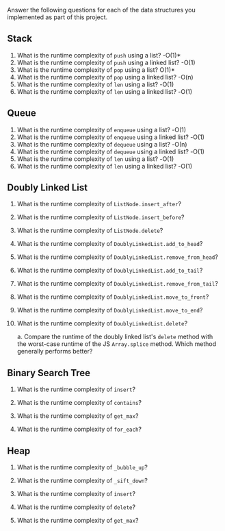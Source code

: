 Answer the following questions for each of the data structures you implemented as part of this project.

## Stack

1. What is the runtime complexity of `push` using a list?
   -O(1)\*
2. What is the runtime complexity of `push` using a linked list?
   -O(1)
3. What is the runtime complexity of `pop` using a list?
   O(1)\*
4. What is the runtime complexity of `pop` using a linked list?
   -O(n)
5. What is the runtime complexity of `len` using a list?
   -Ο(1)
6. What is the runtime complexity of `len` using a linked list?
   -Ο(1)

## Queue

1. What is the runtime complexity of `enqueue` using a list?
   -Ο(1)
2. What is the runtime complexity of `enqueue` using a linked list?
   -Ο(1)
3. What is the runtime complexity of `dequeue` using a list?
   -Ο(n)
4. What is the runtime complexity of `dequeue` using a linked list?
   -Ο(1)
5. What is the runtime complexity of `len` using a list?
   -Ο(1)
6. What is the runtime complexity of `len` using a linked list?
   -Ο(1)

## Doubly Linked List

1. What is the runtime complexity of `ListNode.insert_after`?

2. What is the runtime complexity of `ListNode.insert_before`?

3. What is the runtime complexity of `ListNode.delete`?

4. What is the runtime complexity of `DoublyLinkedList.add_to_head`?

5. What is the runtime complexity of `DoublyLinkedList.remove_from_head`?

6. What is the runtime complexity of `DoublyLinkedList.add_to_tail`?

7. What is the runtime complexity of `DoublyLinkedList.remove_from_tail`?

8. What is the runtime complexity of `DoublyLinkedList.move_to_front`?

9. What is the runtime complexity of `DoublyLinkedList.move_to_end`?

10. What is the runtime complexity of `DoublyLinkedList.delete`?

    a. Compare the runtime of the doubly linked list's `delete` method with the worst-case runtime of the JS `Array.splice` method. Which method generally performs better?

## Binary Search Tree

1. What is the runtime complexity of `insert`?

2. What is the runtime complexity of `contains`?

3. What is the runtime complexity of `get_max`?

4. What is the runtime complexity of `for_each`?

## Heap

1. What is the runtime complexity of `_bubble_up`?

2. What is the runtime complexity of `_sift_down`?

3. What is the runtime complexity of `insert`?

4. What is the runtime complexity of `delete`?

5. What is the runtime complexity of `get_max`?
